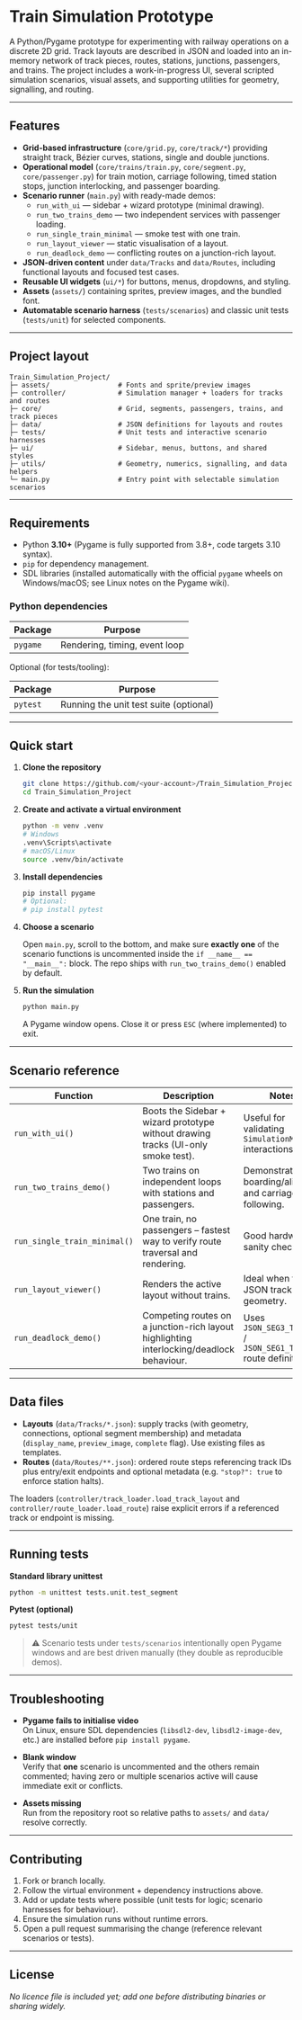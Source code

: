 # Train Simulation Prototype

A Python/Pygame prototype for experimenting with railway operations on a discrete 2D grid. Track layouts are described in JSON and loaded into an in-memory network of track pieces, routes, stations, junctions, passengers, and trains. The project includes a work-in-progress UI, several scripted simulation scenarios, visual assets, and supporting utilities for geometry, signalling, and routing.

---

## Features

- **Grid-based infrastructure** (`core/grid.py`, `core/track/*`) providing straight track, Bézier curves, stations, single and double junctions.
- **Operational model** (`core/trains/train.py`, `core/segment.py`, `core/passenger.py`) for train motion, carriage following, timed station stops, junction interlocking, and passenger boarding.
- **Scenario runner** (`main.py`) with ready-made demos:
  - `run_with_ui` — sidebar + wizard prototype (minimal drawing).
  - `run_two_trains_demo` — two independent services with passenger loading.
  - `run_single_train_minimal` — smoke test with one train.
  - `run_layout_viewer` — static visualisation of a layout.
  - `run_deadlock_demo` — conflicting routes on a junction-rich layout.
- **JSON-driven content** under `data/Tracks` and `data/Routes`, including functional layouts and focused test cases.
- **Reusable UI widgets** (`ui/*`) for buttons, menus, dropdowns, and styling.
- **Assets** (`assets/`) containing sprites, preview images, and the bundled font.
- **Automatable scenario harness** (`tests/scenarios`) and classic unit tests (`tests/unit`) for selected components.

---

## Project layout

```
Train_Simulation_Project/
├─ assets/                 # Fonts and sprite/preview images
├─ controller/             # Simulation manager + loaders for tracks and routes
├─ core/                   # Grid, segments, passengers, trains, and track pieces
├─ data/                   # JSON definitions for layouts and routes
├─ tests/                  # Unit tests and interactive scenario harnesses
├─ ui/                     # Sidebar, menus, buttons, and shared styles
├─ utils/                  # Geometry, numerics, signalling, and data helpers
└─ main.py                 # Entry point with selectable simulation scenarios
```

---

## Requirements

- Python **3.10+** (Pygame is fully supported from 3.8+, code targets 3.10 syntax).
- `pip` for dependency management.
- SDL libraries (installed automatically with the official `pygame` wheels on Windows/macOS; see Linux notes on the Pygame wiki).

### Python dependencies

| Package  | Purpose                        |
|----------|--------------------------------|
| `pygame` | Rendering, timing, event loop  |

Optional (for tests/tooling):

| Package  | Purpose                                |
|----------|----------------------------------------|
| `pytest` | Running the unit test suite (optional) |

---

## Quick start

1. **Clone the repository**
   ```bash
   git clone https://github.com/<your-account>/Train_Simulation_Project.git
   cd Train_Simulation_Project
   ```

2. **Create and activate a virtual environment**
   ```bash
   python -m venv .venv
   # Windows
   .venv\Scripts\activate
   # macOS/Linux
   source .venv/bin/activate
   ```

3. **Install dependencies**
   ```bash
   pip install pygame
   # Optional:
   # pip install pytest
   ```

4. **Choose a scenario**

   Open `main.py`, scroll to the bottom, and make sure **exactly one** of the scenario
   functions is uncommented inside the `if __name__ == "__main__":` block.
   The repo ships with `run_two_trains_demo()` enabled by default.

5. **Run the simulation**
   ```bash
   python main.py
   ```
   A Pygame window opens. Close it or press `ESC` (where implemented) to exit.

---

## Scenario reference

| Function                  | Description                                                                              | Notes                                                                                 |
|--------------------------|------------------------------------------------------------------------------------------|---------------------------------------------------------------------------------------|
| `run_with_ui()`          | Boots the Sidebar + wizard prototype without drawing tracks (UI-only smoke test).        | Useful for validating `SimulationManager` interactions.                                |
| `run_two_trains_demo()`  | Two trains on independent loops with stations and passengers.                            | Demonstrates boarding/alighting and carriage following.                                |
| `run_single_train_minimal()` | One train, no passengers – fastest way to verify route traversal and rendering.     | Good hardware sanity check.                                                            |
| `run_layout_viewer()`    | Renders the active layout without trains.                                                | Ideal when tuning JSON track geometry.                                                |
| `run_deadlock_demo()`    | Competing routes on a junction-rich layout highlighting interlocking/deadlock behaviour. | Uses `JSON_SEG3_TO_SEG1` / `JSON_SEG1_TO_SEG3` route definitions.                     |

---

## Data files

- **Layouts** (`data/Tracks/*.json`): supply tracks (with geometry, connections, optional segment membership) and metadata (`display_name`, `preview_image`, `complete` flag). Use existing files as templates.
- **Routes** (`data/Routes/**.json`): ordered route steps referencing track IDs plus entry/exit endpoints and optional metadata (e.g. `"stop?": true` to enforce station halts).

The loaders (`controller/track_loader.load_track_layout` and `controller/route_loader.load_route`) raise explicit errors if a referenced track or endpoint is missing.

---

## Running tests

**Standard library unittest**
```bash
python -m unittest tests.unit.test_segment
```

**Pytest (optional)**
```bash
pytest tests/unit
```

> ⚠️ Scenario tests under `tests/scenarios` intentionally open Pygame windows and are best driven manually (they double as reproducible demos).

---

## Troubleshooting

- **Pygame fails to initialise video**  
  On Linux, ensure SDL dependencies (`libsdl2-dev`, `libsdl2-image-dev`, etc.) are installed before `pip install pygame`.

- **Blank window**  
  Verify that **one** scenario is uncommented and the others remain commented; having zero or multiple scenarios active will cause immediate exit or conflicts.

- **Assets missing**  
  Run from the repository root so relative paths to `assets/` and `data/` resolve correctly.

---

## Contributing

1. Fork or branch locally.
2. Follow the virtual environment + dependency instructions above.
3. Add or update tests where possible (unit tests for logic; scenario harnesses for behaviour).
4. Ensure the simulation runs without runtime errors.
5. Open a pull request summarising the change (reference relevant scenarios or tests).

---

## License

_No licence file is included yet; add one before distributing binaries or sharing widely._
